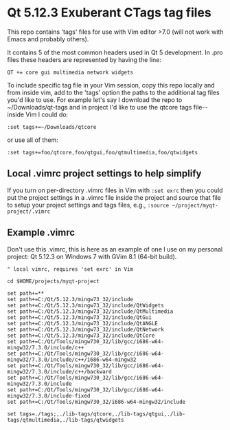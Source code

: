 # Qt 5.12.3 Exuberant CTags tag files

This repo contains 'tags' files for use with Vim editor >7.0 (will not work with
Emacs and probably others).

It contains 5 of the most common headers used in Qt 5 development. In .pro
files these headers are represented by having the line:

`QT += core gui multimedia network widgets`

To include specific tag file in your Vim session, copy this repo locally and
from inside vim, add to the 'tags' option the paths to the additional tag files
you'd like to use. For example let's say I download the repo to
~/Downloads/qt-tags and in project I'd like to use the qtcore tags file--inside
Vim I could do:

`:set tags+=~/Downloads/qtcore`

or use all of them:

`:set tags+=foo/qtcore,foo/qtgui,foo/qtmultimedia,foo/qtwidgets`

## Local .vimrc project settings to help simplify

If you turn on per-directory .vimrc files in Vim with `:set exrc` then you
could put the project settings in a .vimrc file inside the project and source
that file to setup your project settings and tags files, e.g., `:source
~/project/myqt-project/.vimrc`

## Example .vimrc

Don't use this .vimrc, this is here as an example of one I use on my personal
project: Qt 5.12.3 on Windows 7 with GVim 8.1 (64-bit build).

```
" local vimrc, requires 'set exrc' in Vim

cd $HOME/projects/myqt-project

set path+=**
set path+=C:/Qt/5.12.3/mingw73_32/include
set path+=C:/Qt/5.12.3/mingw73_32/include/QtWidgets
set path+=C:/Qt/5.12.3/mingw73_32/include/QtMultimedia
set path+=C:/Qt/5.12.3/mingw73_32/include/QtGui
set path+=C:/Qt/5.12.3/mingw73_32/include/QtANGLE
set path+=C:/Qt/5.12.3/mingw73_32/include/QtNetwork
set path+=C:/Qt/5.12.3/mingw73_32/include/QtCore
set path+=C:/Qt/Tools/mingw730_32/lib/gcc/i686-w64-mingw32/7.3.0/include/c++
set path+=C:/Qt/Tools/mingw730_32/lib/gcc/i686-w64-mingw32/7.3.0/include/c++/i686-w64-mingw32
set path+=C:/Qt/Tools/mingw730_32/lib/gcc/i686-w64-mingw32/7.3.0/include/c++/backward
set path+=C:/Qt/Tools/mingw730_32/lib/gcc/i686-w64-mingw32/7.3.0/include
set path+=C:/Qt/Tools/mingw730_32/lib/gcc/i686-w64-mingw32/7.3.0/include-fixed
set path+=C:/Qt/Tools/mingw730_32/i686-w64-mingw32/include

set tags=./tags;,./lib-tags/qtcore,./lib-tags/qtgui,./lib-tags/qtmultimedia,./lib-tags/qtwidgets
```


